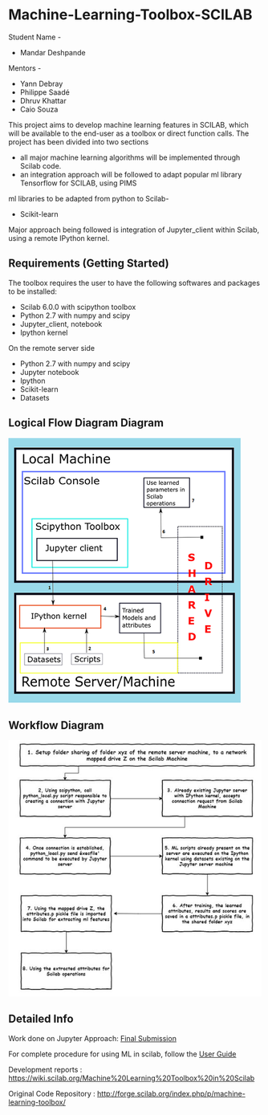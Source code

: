 # Machine-Learning-Toolbox-SCILAB

Student Name -

   * Mandar Deshpande 

Mentors -

   * Yann Debray
   * Philippe Saadé
   * Dhruv Khattar
   * Caio Souza 
    
This project aims to develop machine learning features in SCILAB, which will be available to the end-user as a toolbox or direct function calls. The project has been divided into two sections

 * all major machine learning algorithms will be implemented through Scilab code.
 * an integration approach will be followed to adapt popular ml library Tensorflow for SCILAB, using PIMS

ml libraries to be adapted from python to Scilab-

 * Scikit-learn
 
Major approach being followed is integration of Jupyter_client within Scilab, using a remote IPython kernel.
 
## Requirements (Getting Started)

The toolbox requires the user to have the following softwares and packages to be installed:
 * Scilab 6.0.0 with scipython toolbox
 * Python 2.7 with numpy and scipy
 * Jupyter_client, notebook
 * Ipython kernel

On the remote server side
 * Python 2.7 with numpy and scipy
 * Jupyter notebook
 * Ipython
 * Scikit-learn 
 * Datasets

## Logical Flow Diagram Diagram
![](/Final%20Submission/Logical_Flow.png)

## Workflow Diagram
![](/Final%20Submission/Workflow.jpg)

## Detailed Info

Work done on Jupyter Approach: [Final Submission](https://github.com/mandroid6/machine-learning-Toolbox-SCILAB/tree/master/Final%20Submission)

For complete procedure for using ML in scilab, follow the [User Guide](https://github.com/mandroid6/machine-learning-Toolbox-SCILAB/blob/master/Final%20Submission/User_guide_v4.pdf)

Development reports : https://wiki.scilab.org/Machine%20Learning%20Toolbox%20in%20Scilab

Original Code Repository : http://forge.scilab.org/index.php/p/machine-learning-toolbox/
